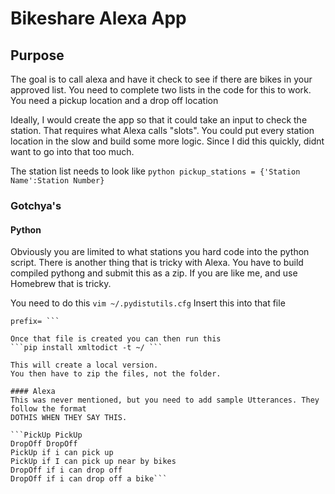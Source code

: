 # Bikeshare Alexa App

## Purpose
The goal is to call alexa and have it check to see if there are bikes in your approved list.
You need to complete two lists in the code for this to work. You need a pickup location and a drop off location

Ideally, I would create the app so that it could take an input to check the station. That requires what Alexa
calls "slots". You could put every station location in the slow and build some more logic. Since I did this
quickly, didnt want to go into that too much.

The station list needs to look like
`python pickup_stations = {'Station Name':Station Number} `

### Gotchya's
#### Python
Obviously you are limited to what stations you hard code into the python script.
There is another thing that is tricky with Alexa. You have to build compiled pythong and submit this as a zip.
If you are like me, and use Homebrew that is tricky. 

You need to do this
`vim ~/.pydistutils.cfg`
Insert this into that file
```[install]
prefix= ```

Once that file is created you can then run this
```pip install xmltodict -t ~/ ```

This will create a local version.
You then have to zip the files, not the folder.

#### Alexa
This was never mentioned, but you need to add sample Utterances. They follow the format 
DOTHIS WHEN THEY SAY THIS.

```PickUp PickUp
DropOff DropOff
PickUp if i can pick up
PickUp if I can pick up near by bikes
DropOff if i can drop off
DropOff if i can drop off a bike```